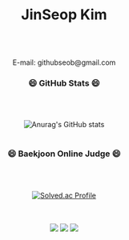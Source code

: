 <div align="center">

  # JinSeop Kim
  <br/>
  <br/>
  <br/>
E-mail: githubseob@gmail.com

### 😄 GitHub Stats 😄
  <br/>
  <br/>

![Anurag's GitHub stats](https://github-readme-stats.vercel.app/api?username=GitHubSeob&show_icons=true&theme=dark)
  <br/>
  <br/>
  
### 😄 Baekjoon Online Judge 😄
  <br/>
  <br/>

[![Solved.ac Profile](http://mazassumnida.wtf/api/v2/generate_badge?boj=dogeee)](https://solved.ac/dogeee/) 


  <br/>
  <br/>
<img src="https://img.shields.io/badge/C++-00599C?style=flat-square&logo=C%2B%2B&logoColor=white"/></a>  
<a href="https://www.acmicpc.net/user/dogeee" target="_blank"><img src="https://img.shields.io/badge/Baekjoon-004088?style=flat-square&logo=BookStack&logoColor=white"/></a>
<a href="https://algospot.com/user/profile/148400" target="_blank"><img src="https://img.shields.io/badge/Algospot-FF0000?style=flat-square&logo=AniList&logoColor=white"/></a>



</div>

